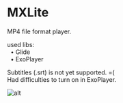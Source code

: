 # MXLite

MP4 file format player.  

used libs:  
&nbsp;&nbsp;• Glide  
&nbsp;&nbsp;• ExoPlayer  

Subtitles (.srt) is not yet supported. =(  
Had difficulties to turn on in ExoPlayer.

![alt](https://user-images.githubusercontent.com/40013370/71028229-34105b00-210d-11ea-95a0-a4a6d93c6524.png)
